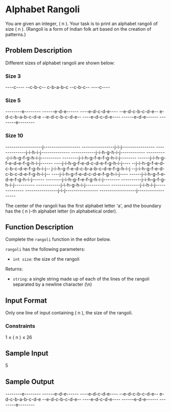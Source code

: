 # Alphabet Rangoli

You are given an integer, \( n \). Your task is to print an alphabet rangoli of size \( n \). (Rangoli is a form of Indian folk art based on the creation of patterns.)

## Problem Description

Different sizes of alphabet rangoli are shown below:

### Size 3
----c----
--c-b-c--
c-b-a-b-c
--c-b-c--
----c----

### Size 5
--------e--------
------e-d-e------
----e-d-c-d-e----
--e-d-c-b-c-d-e--
e-d-c-b-a-b-c-d-e
--e-d-c-b-c-d-e--
----e-d-c-d-e----
------e-d-e------
--------e--------

### Size 10

------------------j------------------
----------------j-i-j----------------
--------------j-i-h-i-j--------------
------------j-i-h-g-h-i-j------------
----------j-i-h-g-f-g-h-i-j----------
--------j-i-h-g-f-e-f-g-h-i-j--------
------j-i-h-g-f-e-d-e-f-g-h-i-j------
----j-i-h-g-f-e-d-c-d-e-f-g-h-i-j----
--j-i-h-g-f-e-d-c-b-c-d-e-f-g-h-i-j--
j-i-h-g-f-e-d-c-b-a-b-c-d-e-f-g-h-i-j
--j-i-h-g-f-e-d-c-b-c-d-e-f-g-h-i-j--
----j-i-h-g-f-e-d-c-d-e-f-g-h-i-j----
------j-i-h-g-f-e-d-e-f-g-h-i-j------
--------j-i-h-g-f-e-f-g-h-i-j--------
----------j-i-h-g-f-g-h-i-j----------
------------j-i-h-g-h-i-j------------
--------------j-i-h-i-j--------------
----------------j-i-j----------------
------------------j------------------


The center of the rangoli has the first alphabet letter 'a', and the boundary has the \( n \)-th alphabet letter (in alphabetical order).

## Function Description

Complete the `rangoli` function in the editor below.

`rangoli` has the following parameters:

- `int size`: the size of the rangoli

Returns:
- `string`: a single string made up of each of the lines of the rangoli separated by a newline character (\n)

## Input Format

Only one line of input containing \( n \), the size of the rangoli.

### Constraints

1 ≤ \( n \) ≤ 26



## Sample Input

5

## Sample Output
--------e--------
------e-d-e------
----e-d-c-d-e----
--e-d-c-b-c-d-e--
e-d-c-b-a-b-c-d-e
--e-d-c-b-c-d-e--
----e-d-c-d-e----
------e-d-e------
--------e--------
